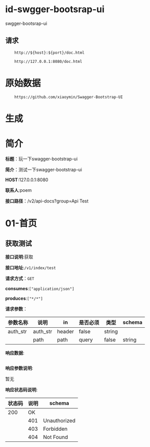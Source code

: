 # id-swgger-bootsrap-ui
swgger-bootsrap-ui

## 请求
```
    http://${host}:${port}/doc.html
```

```
    http://127.0.0.1:8080/doc.html
```
# 原始数据
````
    https://github.com/xiaoymin/Swagger-Bootstrap-UI
````
# 生成
# 简介

**标题**：玩一下swagger-bootstrap-ui

**简介**：测试一下swagger-bootstrap-ui

**HOST**:127.0.0.1:8080

**联系人**:poem

**接口路径**：/v2/api-docs?group=Api Test
# 01-首页
## 获取测试

**接口说明**:获取


**接口地址**:`/v1/index/test`


**请求方式**：`GET`


**consumes**:`["application/json"]`


**produces**:`["*/*"]`

**请求参数**：

| 参数名称         | 说明     |     in |  是否必须      |  类型   |  schema  |
| ------------ | -------------------------------- |-----------|--------|----|--- |
|auth_str| auth_str  | header | false |string  |    |
                |path| path  | query | false |string  |    |
                

**响应数据**:

```json

```
**响应参数说明**:

暂无


**响应状态码说明**:

| 状态码         | 说明                             |    schema                         |
| ------------ | -------------------------------- |---------------------- |
| 200 | OK  ||
                | 401 | Unauthorized  ||
                | 403 | Forbidden  ||
                | 404 | Not Found  ||
                

        
    





            
